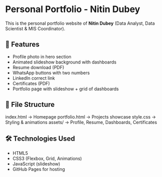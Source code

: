 # Personal Portfolio - Nitin Dubey

This is the personal portfolio website of **Nitin Dubey** (Data Analyst, Data Scientist & MIS Coordinator).

## 🚀 Features
- Profile photo in hero section
- Animated slideshow background with dashboards
- Resume download (PDF)
- WhatsApp buttons with two numbers
- LinkedIn correct link
- Certificates (PDF)
- Portfolio page with slideshow + grid of dashboards

## 📂 File Structure
index.html       → Homepage
portfolio.html   → Projects showcase
style.css        → Styling & animations
assets/          → Profile, Resume, Dashboards, Certificates

## 🛠️ Technologies Used
- HTML5  
- CSS3 (Flexbox, Grid, Animations)  
- JavaScript (slideshow)  
- GitHub Pages for hosting
